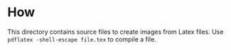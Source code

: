 # How

This directory contains source files to create images from Latex files. Use `pdflatex -shell-escape file.tex` to compile a file.
